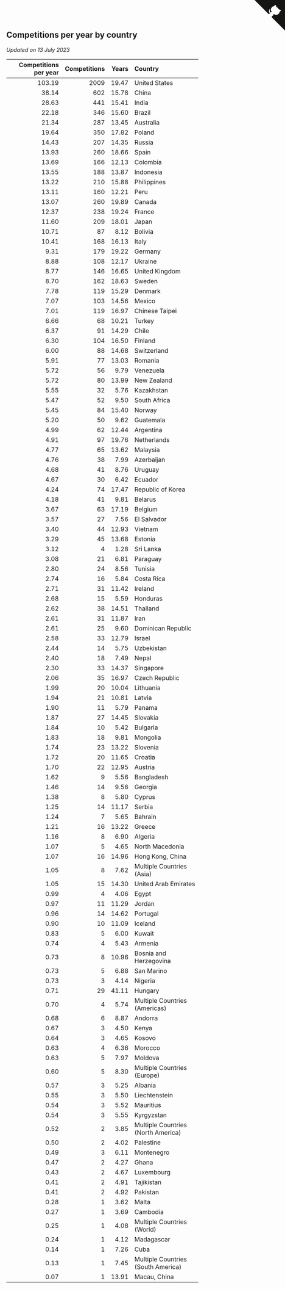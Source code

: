 ## Competitions per year by country

*Updated on 13 July 2023*

| Competitions per year | Competitions | Years | Country |
| ---: | ---: | ---: | :--- |
| 103.19 | 2009 | 19.47 | United States |
| 38.14 | 602 | 15.78 | China |
| 28.63 | 441 | 15.41 | India |
| 22.18 | 346 | 15.60 | Brazil |
| 21.34 | 287 | 13.45 | Australia |
| 19.64 | 350 | 17.82 | Poland |
| 14.43 | 207 | 14.35 | Russia |
| 13.93 | 260 | 18.66 | Spain |
| 13.69 | 166 | 12.13 | Colombia |
| 13.55 | 188 | 13.87 | Indonesia |
| 13.22 | 210 | 15.88 | Philippines |
| 13.11 | 160 | 12.21 | Peru |
| 13.07 | 260 | 19.89 | Canada |
| 12.37 | 238 | 19.24 | France |
| 11.60 | 209 | 18.01 | Japan |
| 10.71 | 87 | 8.12 | Bolivia |
| 10.41 | 168 | 16.13 | Italy |
| 9.31 | 179 | 19.22 | Germany |
| 8.88 | 108 | 12.17 | Ukraine |
| 8.77 | 146 | 16.65 | United Kingdom |
| 8.70 | 162 | 18.63 | Sweden |
| 7.78 | 119 | 15.29 | Denmark |
| 7.07 | 103 | 14.56 | Mexico |
| 7.01 | 119 | 16.97 | Chinese Taipei |
| 6.66 | 68 | 10.21 | Turkey |
| 6.37 | 91 | 14.29 | Chile |
| 6.30 | 104 | 16.50 | Finland |
| 6.00 | 88 | 14.68 | Switzerland |
| 5.91 | 77 | 13.03 | Romania |
| 5.72 | 56 | 9.79 | Venezuela |
| 5.72 | 80 | 13.99 | New Zealand |
| 5.55 | 32 | 5.76 | Kazakhstan |
| 5.47 | 52 | 9.50 | South Africa |
| 5.45 | 84 | 15.40 | Norway |
| 5.20 | 50 | 9.62 | Guatemala |
| 4.99 | 62 | 12.44 | Argentina |
| 4.91 | 97 | 19.76 | Netherlands |
| 4.77 | 65 | 13.62 | Malaysia |
| 4.76 | 38 | 7.99 | Azerbaijan |
| 4.68 | 41 | 8.76 | Uruguay |
| 4.67 | 30 | 6.42 | Ecuador |
| 4.24 | 74 | 17.47 | Republic of Korea |
| 4.18 | 41 | 9.81 | Belarus |
| 3.67 | 63 | 17.19 | Belgium |
| 3.57 | 27 | 7.56 | El Salvador |
| 3.40 | 44 | 12.93 | Vietnam |
| 3.29 | 45 | 13.68 | Estonia |
| 3.12 | 4 | 1.28 | Sri Lanka |
| 3.08 | 21 | 6.81 | Paraguay |
| 2.80 | 24 | 8.56 | Tunisia |
| 2.74 | 16 | 5.84 | Costa Rica |
| 2.71 | 31 | 11.42 | Ireland |
| 2.68 | 15 | 5.59 | Honduras |
| 2.62 | 38 | 14.51 | Thailand |
| 2.61 | 31 | 11.87 | Iran |
| 2.61 | 25 | 9.60 | Dominican Republic |
| 2.58 | 33 | 12.79 | Israel |
| 2.44 | 14 | 5.75 | Uzbekistan |
| 2.40 | 18 | 7.49 | Nepal |
| 2.30 | 33 | 14.37 | Singapore |
| 2.06 | 35 | 16.97 | Czech Republic |
| 1.99 | 20 | 10.04 | Lithuania |
| 1.94 | 21 | 10.81 | Latvia |
| 1.90 | 11 | 5.79 | Panama |
| 1.87 | 27 | 14.45 | Slovakia |
| 1.84 | 10 | 5.42 | Bulgaria |
| 1.83 | 18 | 9.81 | Mongolia |
| 1.74 | 23 | 13.22 | Slovenia |
| 1.72 | 20 | 11.65 | Croatia |
| 1.70 | 22 | 12.95 | Austria |
| 1.62 | 9 | 5.56 | Bangladesh |
| 1.46 | 14 | 9.56 | Georgia |
| 1.38 | 8 | 5.80 | Cyprus |
| 1.25 | 14 | 11.17 | Serbia |
| 1.24 | 7 | 5.65 | Bahrain |
| 1.21 | 16 | 13.22 | Greece |
| 1.16 | 8 | 6.90 | Algeria |
| 1.07 | 5 | 4.65 | North Macedonia |
| 1.07 | 16 | 14.96 | Hong Kong, China |
| 1.05 | 8 | 7.62 | Multiple Countries (Asia) |
| 1.05 | 15 | 14.30 | United Arab Emirates |
| 0.99 | 4 | 4.06 | Egypt |
| 0.97 | 11 | 11.29 | Jordan |
| 0.96 | 14 | 14.62 | Portugal |
| 0.90 | 10 | 11.09 | Iceland |
| 0.83 | 5 | 6.00 | Kuwait |
| 0.74 | 4 | 5.43 | Armenia |
| 0.73 | 8 | 10.96 | Bosnia and Herzegovina |
| 0.73 | 5 | 6.88 | San Marino |
| 0.73 | 3 | 4.14 | Nigeria |
| 0.71 | 29 | 41.11 | Hungary |
| 0.70 | 4 | 5.74 | Multiple Countries (Americas) |
| 0.68 | 6 | 8.87 | Andorra |
| 0.67 | 3 | 4.50 | Kenya |
| 0.64 | 3 | 4.65 | Kosovo |
| 0.63 | 4 | 6.36 | Morocco |
| 0.63 | 5 | 7.97 | Moldova |
| 0.60 | 5 | 8.30 | Multiple Countries (Europe) |
| 0.57 | 3 | 5.25 | Albania |
| 0.55 | 3 | 5.50 | Liechtenstein |
| 0.54 | 3 | 5.52 | Mauritius |
| 0.54 | 3 | 5.55 | Kyrgyzstan |
| 0.52 | 2 | 3.85 | Multiple Countries (North America) |
| 0.50 | 2 | 4.02 | Palestine |
| 0.49 | 3 | 6.11 | Montenegro |
| 0.47 | 2 | 4.27 | Ghana |
| 0.43 | 2 | 4.67 | Luxembourg |
| 0.41 | 2 | 4.91 | Tajikistan |
| 0.41 | 2 | 4.92 | Pakistan |
| 0.28 | 1 | 3.62 | Malta |
| 0.27 | 1 | 3.69 | Cambodia |
| 0.25 | 1 | 4.08 | Multiple Countries (World) |
| 0.24 | 1 | 4.12 | Madagascar |
| 0.14 | 1 | 7.26 | Cuba |
| 0.13 | 1 | 7.45 | Multiple Countries (South America) |
| 0.07 | 1 | 13.91 | Macau, China |


<a href="https://github.com/jonatanklosko/wca_statistics" class="github-corner" aria-label="View source on Github"><svg width="80" height="80" viewBox="0 0 250 250" style="fill:#151513; color:#fff; position: absolute; top: 0; border: 0; right: 0;" aria-hidden="true"><path d="M0,0 L115,115 L130,115 L142,142 L250,250 L250,0 Z"></path><path d="M128.3,109.0 C113.8,99.7 119.0,89.6 119.0,89.6 C122.0,82.7 120.5,78.6 120.5,78.6 C119.2,72.0 123.4,76.3 123.4,76.3 C127.3,80.9 125.5,87.3 125.5,87.3 C122.9,97.6 130.6,101.9 134.4,103.2" fill="currentColor" style="transform-origin: 130px 106px;" class="octo-arm"></path><path d="M115.0,115.0 C114.9,115.1 118.7,116.5 119.8,115.4 L133.7,101.6 C136.9,99.2 139.9,98.4 142.2,98.6 C133.8,88.0 127.5,74.4 143.8,58.0 C148.5,53.4 154.0,51.2 159.7,51.0 C160.3,49.4 163.2,43.6 171.4,40.1 C171.4,40.1 176.1,42.5 178.8,56.2 C183.1,58.6 187.2,61.8 190.9,65.4 C194.5,69.0 197.7,73.2 200.1,77.6 C213.8,80.2 216.3,84.9 216.3,84.9 C212.7,93.1 206.9,96.0 205.4,96.6 C205.1,102.4 203.0,107.8 198.3,112.5 C181.9,128.9 168.3,122.5 157.7,114.1 C157.9,116.9 156.7,120.9 152.7,124.9 L141.0,136.5 C139.8,137.7 141.6,141.9 141.8,141.8 Z" fill="currentColor" class="octo-body"></path></svg></a><style>.github-corner:hover .octo-arm{animation:octocat-wave 560ms ease-in-out}@keyframes octocat-wave{0%,100%{transform:rotate(0)}20%,60%{transform:rotate(-25deg)}40%,80%{transform:rotate(10deg)}}@media (max-width:500px){.github-corner:hover .octo-arm{animation:none}.github-corner .octo-arm{animation:octocat-wave 560ms ease-in-out}}</style>
